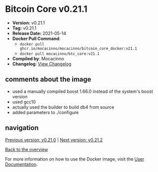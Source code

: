 # Bitcoin Core v0.21.1

- **Version:** v0.21.1
- **Tag:** v0.21.1
- **Release Date:** 2021-05-14
- **Docker Pull Command**:
  - `docker pull ghcr.io/mocacinno/mocacinno/bitcoin_core_docker:v21.1`
  - `docker pull mocacinno/btc_core:v21.1`
- **Compiled by**: Mocacinno
- **Changelog**: [View Changelog](https://github.com/bitcoin/bitcoin/blob/v0.21.1/doc/release-notes.md)

## comments about the image

- used a manually compiled boost 1.66.0 instead of the system's boost version
- used gcc10
- actually used the builder to build db4 from source
- added parameters to ./configure

## navigation

[Previous version: v0.21.0](./v21.0.md) | [Next version: v0.21.2](./v21.2.md)

[Back to the overview](./Readme.md)

For more information on how to use the Docker image, visit the [User Documentation](../userdocs/Readme.md).
